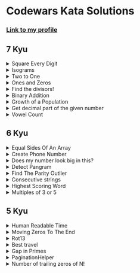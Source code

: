 # Codewars Kata Solutions

### [Link to my profile](https://www.codewars.com/users/TimRock)
## 7 Kyu

<details>
<summary>Square Every Digit</summary>


  + [solution](/7-kyu/Square%20Every%20Digit.py) | 
  [codewars link](https://www.codewars.com/kata/546e2562b03326a88e000020)

>Welcome. In this kata, you are asked to square every digit of a number and concatenate them.  
>For example, if we run `9119` through the function, `811181` will come out, 
> because `9^2` is `81` and `1^2` is `1`.
>Note: The function accepts an integer and returns an integer
</details>

<details>
<summary>Isograms</summary>


  + [solution](/7-kyu/Isograms.py) | 
  [codewars link](https://www.codewars.com/kata/54ba84be607a92aa900000f1)

> An isogram is a word that has no repeating letters, consecutive or non-consecutive. 
> Implement a function that determines whether a string that contains only letters 
> is an isogram. Assume the empty string is an isogram. Ignore letter case.
>
>Examples:
>
>`is_isogram("Dermatoglyphics" ) == true`
>`is_isogram("aba" ) == false`
</details>

<details>
<summary>Two to One</summary>


  + [solution](/7-kyu/Two%20to%20One.py) | 
  [codewars link](https://www.codewars.com/kata/5656b6906de340bd1b0000ac)

>Take 2 strings `s1` and `s2` including only letters from `a` to `z`. Return a 
> new sorted string, the longest possible, containing distinct letters - each 
> taken only once - coming from s`1` or `s2`.  
> 
> Examples:
> 
>`a = "xyaabbbccccdefww"
b = "xxxxyyyyabklmopq"`
`longest(a, b) -> "abcdefklmopqwxy"`
</details>

<details>
<summary>Ones and Zeros</summary>


  + [solution](/7-kyu/Ones%20and%20Zeros.py) | 
  [codewars link](https://www.codewars.com/kata/578553c3a1b8d5c40300037c)    

>Given an array of ones and zeroes, convert the equivalent binary value to an integer.  
Eg: `[0, 0, 0, 1]` is treated as 0001 which is the binary representation of `1`.
>
>Examples:
>
>`Testing: [0, 0, 1, 0] ==> 2`  
>`Testing: [0, 1, 0, 1] ==> 5`  
>`Testing: [1, 0, 0, 1] ==> 9`  
>`Testing: [1, 1, 1, 1] ==> 15`
</details>

<details>
<summary>Find the divisors! </summary>


  + [solution](/7-kyu/Find%20the%20divisors!.py) | 
  [codewars link](https://www.codewars.com/kata/544aed4c4a30184e960010f4)

> Create a function named `divisors`/`Divisors` that takes an integer `n > 1` and returns an array 
> with all of the integer's divisors(except for 1 and the number itself), from smallest to largest.   
> If the number is prime return the string `(integer) is prime`.
> 
> Examples:
> 
> `divisors(12); #should return [2,3,4,6]`
>`divisors(13); #should return "13 is prime"`
</details>

<details>
<summary>Binary Addition</summary>


  + [solution](/7-kyu/Binary%20Addition.py) | 
  [codewars link](https://www.codewars.com/kata/551f37452ff852b7bd000139)

>Implement a function that adds two numbers together and returns their sum in binary. 
> The conversion can be done before, or after the addition.  
>The binary number returned should be a string.
</details>

<details>
<summary>Growth of a Population</summary>


  + [solution](/7-kyu/Growth%20of%20a%20Population.py) | 
  [codewars link](https://www.codewars.com/kata/563b662a59afc2b5120000c6)

> In a small town the population is `p0` at the beginning of a year. The population regularly increases 
> by `percent` per year and moreover `aug` new inhabitants per year come to live in the town.   
> How many years does the town need to see its population greater or equal to `p` inhabitants?    
> More generally given parameters:    
>`p0`, `percent`, `aug` (inhabitants coming or leaving each year), `p` (population to surpass)  
>the function `nb_year` should return `n` number of entire years needed to get a population greater or equal to `p`.  
>`aug` is an integer, `percent` a positive or null floating number, `p0` and `p` are positive integers (> 0)
>
>Examples:  
>`nb_year(1500, 5, 100, 5000) -> 15`  
>`nb_year(1500000, 2.5, 10000, 2000000) -> 10`
</details>

<details>
<summary>Get decimal part of the given number</summary>


  + [solution](/7-kyu/Get%20decimal%20part%20of%20the%20given%20number.py) | 
  [codewars link](https://www.codewars.com/kata/586e4c61aa0428f04e000069) 

>Write a function that returns only the decimal part of the given number.  
>You only have to handle valid numbers, not `Infinity`, `NaN`, or similar. Always return a positive decimal part.  
>
>Examples  
>`get_decimal(2.4)  # 0.4`  
>`get_decimal(-0.2) # 0.2`
</details>

<details>
<summary>Vowel Count</summary>


  + [solution](/7-kyu/Vowel%20Count.py) | 
  [codewars link](https://www.codewars.com/kata/54ff3102c1bad923760001f3)

>Return the number (count) of vowels in the given string.  
>We will consider `a, e, i, o, u` as vowels for this Kata (but not `y`).  
>The input string will only consist of lower case letters and/or spaces.  
</details>


## 6 Kyu

<details>
<summary> Equal Sides Of An Array</summary>


  + [solution](/6-kyu/Equal%20Sides%20Of%20An%20Array.py) | 
    [codewars link](https://www.codewars.com/kata/5679aa472b8f57fb8c000047)
>You are going to be given an array of integers. Your job is to take that 
> array and find an index N where the sum of the integers to the left of N is 
> equal to the sum of the integers to the right of N. If there is no index that 
> would make this happen, return `-1`.
>
>Example:
> 
>Let's say you are given the array `{1,2,3,4,3,2,1}`:  
>Your function will return the index `3`, because at the 3rd position of the array, 
>the sum of left side of the index `({1,2,3}) `and the sum of the right side of the 
>index `({3,2,1})` both equal `6`.
</details>

<details>
<summary>Create Phone Number</summary>


  + [solution](/6-kyu/Create%20Phone%20Number.py) | 
    [codewars link](https://www.codewars.com/kata/525f50e3b73515a6db000b83)    

> Write a function that accepts an array of 10 integers (between 0 and 9), that 
> returns a string of those numbers in the form of a phone number.
> 
>Example:  
> `create_phone_number([1, 2, 3, 4, 5, 6, 7, 8, 9, 0]) # => returns "(123) 456-7890"`  
> The returned format must be correct in order to complete this challenge.   
> Don't forget the space after the closing parentheses!
</details>

<details>
<summary>Does my number look big in this?</summary>


  + [solution](/6-kyu/Does%20my%20number%20look%20big%20in%20this%3F.py) | 
    [codewars link](https://www.codewars.com/kata/5287e858c6b5a9678200083c)

>A Narcissistic Number is a positive number which is the sum of its own digits, 
> each raised to the power of the number of digits in a given base. In this Kata, 
> we will restrict ourselves to decimal (base 10).
> 
> Example:  
> take 153 (3 digits), which is narcisstic:  
> `1^3 + 5^3 + 3^3 = 1 + 125 + 27 = 153`  
> and 1652 (4 digits), which isn't:  
>` 1^4 + 6^4 + 5^4 + 2^4 = 1 + 1296 + 625 + 16 = 1938`  
The Challenge:  
Your code must return true or false depending upon whether the given number is a 
> Narcissistic number in base 10.
</details>

<details>
<summary>Detect Pangram</summary>


  + [solution](/6-kyu/Detect%20Pangram.py) | 
    [codewars link](https://www.codewars.com/kata/545cedaa9943f7fe7b000048)

> A pangram is a sentence that contains every single letter of the alphabet at 
> least once. For example, the sentence "The quick brown fox jumps over the lazy 
> dog" is a pangram, because it uses the letters A-Z at least once (case is irrelevant).   
> Given a string, detect whether or not it is a pangram. Return `True` if it is, 
> `False` if not. Ignore numbers and punctuation.
</details>

<details>
<summary>Find The Parity Outlier</summary>


[solution](/6-kyu/Find%20The%20Parity%20Outlier.py) | 
[codewars link](https://www.codewars.com/kata/5526fc09a1bbd946250002dc)

> You are given an array (which will have a length of at least 3, but could be 
> very large) containing integers. The array is either entirely comprised of 
> odd integers or entirely comprised of even integers except for a single 
> integer N. Write a method that takes the array as an argument and returns this "outlier" N.   
> 
> Examples:  
> `[2, 4, 0, 100, 4, 11, 2602, 36] # Should return: 11 (the only odd number)`  
> `[160, 3, 1719, 19, 11, 13, -21] # Should return: 160 (the only even number)`  
</details>

<details>
<summary>Consecutive strings</summary>


  + [solution](/6-kyu/Consecutive%20strings.py) | 
    [codewars link](https://www.codewars.com/kata/56a5d994ac971f1ac500003e)

>You are given an array(list) `strarr` of strings and an integer `k`. Your task is 
> to return the first longest string consisting of `k` consecutive strings taken in the array.  
> n being the length of the string array, if `n = 0` or `k > n `or `k <= 0` return `""`.
> 
> Example:  
> `strarr = ["tree", "foling", "trashy", "blue", "abcdef", "uvwxyz"], k = 2`  
> `Concatenate the consecutive strings of strarr by 2, we get:`  
> `treefoling   (length 10)  concatenation of strarr[0] and strarr[1]`  
> `folingtrashy ("      12)  concatenation of strarr[1] and strarr[2]`  
> `trashyblue   ("      10)  concatenation of strarr[2] and strarr[3]`  
> `blueabcdef   ("      10)  concatenation of strarr[3] and strarr[4]`  
> `abcdefuvwxyz ("      12)  concatenation of strarr[4] and strarr[5]`  
> `Two strings are the longest: "folingtrashy" and "abcdefuvwxyz".`  
> `The first that came is "folingtrashy" so `  
> `longest_consec(strarr, 2) should return "folingtrashy".`  
> `In the same way:`  
> `longest_consec(["zone", "abigail", "theta", "form", "libe", "zas", "theta", "abigail"], 2) --> "abigailtheta"`
</details>

<details>
<summary>Highest Scoring Word</summary>


  + [solution](/6-kyu/Highest%20Scoring%20Word.py) | 
    [codewars link](https://www.codewars.com/kata/57eb8fcdf670e99d9b000272)

> Given a string of words, you need to find the highest scoring word.  
> Each letter of a word scores points according to its position in the alphabet: `a = 1, b = 2, c = 3` etc.   
> You need to return the highest scoring word as a string.   
> If two words score the same, return the word that appears earliest in the original string.  
> All letters will be lowercase and all inputs will be valid.  
</details>

<details>
<summary>Multiples of 3 or 5</summary>


  + [solution](/6-kyu/Multiples%20of%203%20or%205.py) | 
    [codewars link](https://www.codewars.com/kata/514b92a657cdc65150000006)

> If we list all the natural numbers below 10 that are multiples of 3 or 5, we 
> get 3, 5, 6 and 9. The sum of these multiples is 23.   
> Finish the solution so that it returns the sum of all the multiples of 3 or 5 
> below the number passed in. 
> > Note: If the number is a multiple of both 3 and 5, only count it once. Also, 
> > if a number is negative, return 0(for languages that do have them)

</details>

## 5 Kyu

<details>
<summary>Human Readable Time</summary>


  + [solution](/5-kyu/Human%20Readable%20Time.py) | 
    [codewars link](https://www.codewars.com/kata/52685f7382004e774f0001f7)

> Write a function, which takes a non-negative integer (seconds) as input and 
> returns the time in a human-readable format (`HH:MM:SS`)
> * `HH` = hours, padded to 2 digits, range: 00 - 99 
> * `MM` = minutes, padded to 2 digits, range: 00 - 59 
> * `SS` = seconds, padded to 2 digits, range: 00 - 59 
> 
> The maximum time never exceeds 359999 (`99:59:59`)
> You can find some examples in the test fixtures.

</details>

<details>
<summary>Moving Zeros To The End</summary>


  + [solution](/5-kyu/Moving%20Zeros%20To%20The%20End.py) | 
    [codewars link](https://www.codewars.com/kata/52597aa56021e91c93000cb0)

> Write an algorithm that takes an array and moves all of the zeros to the end, 
> preserving the order of the other elements. 
> `move_zeros([False,1,0,1,2,0,1,3,"a"]) # returns[False,1,1,2,1,3,"a",0,0]`
</details>

<details>
<summary>Rot13</summary>


  + [solution](/5-kyu/Rot13.py) | 
    [codewars link](https://www.codewars.com/kata/530e15517bc88ac656000716)

> ROT13 is a simple letter substitution cipher that replaces a letter with the 
> letter 13 letters after it in the alphabet. ROT13 is an example of the Caesar cipher.   
> Create a function that takes a string and returns the string ciphered with 
> Rot13. If there are numbers or special characters included in the string, they 
> should be returned as they are. Only letters from the latin/english alphabet 
> should be shifted, like in the original Rot13 "implementation".   
> Please note that using encode is considered cheating.

</details>

<details>
<summary>Best travel</summary>

  + [solution](/5-kyu/Best%20travel.py) | 
    [codewars link](https://www.codewars.com/kata/55e7280b40e1c4a06d0000aa/train/python)
    
> John and Mary want to travel between a few towns A, B, C ... Mary has on a sheet 
> of paper a list of distances between these towns. `ls = [50, 55, 57, 58, 60]`. John is 
> tired of driving and he says to Mary that he doesn't want to drive more than `t = 174 `
> miles and he will visit only 3 towns. Which distances, hence which towns, they will 
> choose so that the sum of the distances is the biggest possible to please Mary and John?   
> 
> Example:  
> With list `ls` and 3 towns to visit they can make a choice between:   
> `[50,55,57],[50,55,58],[50,55,60],[50,57,58],[50,57,60],[50,58,60],[55,57,58],[55,57,60],[55,58,60],[57,58,60].`     
> The sums of distances are then: `162, 163, 165, 165, 167, 168, 170, 172, 173, 175`.   
> The biggest possible sum taking a limit of `174` into account is then `173` and 
> the distances of the `3` corresponding towns is `[55, 58, 60]`.   
> The function `chooseBestSum` (or `choose_best_sum `or ... depending on the language) 
> will take as parameters `t` (maximum sum of distances, integer >= 0), `k` (number of 
> towns to visit, k >= 1) and `ls` (list of distances, all distances are positive or 
> null integers and this list has at least one element). The function returns the 
> "best" sum ie the biggest possible sum of `k` distances less than or equal to the 
> given limit `t`, if that sum exists, or otherwise nil, null, None, Nothing, depending 
> on the language.
> 
> Examples:  
> `ts = [50, 55, 56, 57, 58] choose_best_sum(163, 3, ts) -> 163`  
> `xs = [50] choose_best_sum(163, 3, xs) -> null`  
> `ys = [91, 74, 73, 85, 73, 81, 87] choose_best_sum(230, 3, ys) -> 228  `   
> 
> Note:  
> don't modify the input list ls  

</details>

<details>
<summary>Gap in Primes</summary>

  + [solution](/5-kyu/Gap%20in%20Primes.py) | 
    [codewars link](https://www.codewars.com/kata/55e7280b40e1c4a06d0000aa)
    
> The prime numbers are not regularly spaced. For example from `2` to `3` the gap is `1`. 
> From `3` to `5` the gap is `2`. From `7` to `11` it is `4`. Between `2` and `50 `we have the 
> following pairs of 2-gaps primes: `3-5`, `5-7`, `11-13`, `17-19`, `29-31`, `41-43`  
> A prime gap of length n is a run of n-1 consecutive composite numbers between two successive primes [link](http://mathworld.wolfram.com/PrimeGaps.html).  
> We will write a function gap with parameters:  
> `g` (integer >= 2) which indicates the gap we are looking for  
> `m` (integer > 2) which gives the start of the search (m inclusive)  
> `n` (integer >= m) which gives the end of the search (n inclusive)  
> `n` won't go beyond 1100000.  
> In the example above `gap(2, 3, 50)` will return `[3, 5]` which is the first 
> pair between 3 and 50 with a 2-gap.  
> So this function should return the first pair of two prime numbers spaced with 
> a gap of `g` between the limits `m`, `n` if these numbers exist otherwise None.  
> 
> Examples:  
> `gap(2, 5, 7) --> [5, 7]`  
> `gap(2, 5, 5) --> None`  
> `gap(4, 130, 200) --> [163, 167]`

</details>

<details>
<summary>PaginationHelper</summary>

  + [solution](/5-kyu/PaginationHelper.py) | 
    [codewars link](https://www.codewars.com/kata/515bb423de843ea99400000a)
    
> For this exercise you will be strengthening your page-fu mastery. You will 
> complete the PaginationHelper class, which is a utility class helpful for 
> querying paging information related to an array.  
> The class is designed to take in an array of values and an integer indicating 
> how many items will be allowed per each page. The types of values contained within 
> the collection/array are not relevant.  
> The following are some examples of how this class is used:  
> `helper = PaginationHelper(['a','b','c','d','e','f'], 4)`  
> `helper.page_count() # should == 2`  
> `helper.item_count() # should == 6`  
> `helper.page_item_count(0)  # should == 4`  
> `helper.page_item_count(1) # last page - should == 2`  
> `helper.page_item_count(2) # should == -1 since the page is invalid`  
> `# page_index takes an item index and returns the page that it belongs on`  
> `helper.page_index(5) # should == 1 (zero based index)`  
> `helper.page_index(2) # should == 0`  
> `helper.page_index(20) # should == -1`  
> `helper.page_index(-10) # should == -1 because negative indexes are invalid`  

</details>

<details>
<summary>Number of trailing zeros of N!</summary>

  + [solution](/5-kyu/Number%20of%20trailing%20zeros%20of%20N!.py) | 
    [codewars link](https://www.codewars.com/kata/52f787eb172a8b4ae1000a34)
    
> Write a program that will calculate the number of trailing zeros in a factorial of a given number.  
> `N! = 1 * 2 * 3 * ... * N  `
> Be careful 1000! has 2568 digits...  
> For more info, see: http://mathworld.wolfram.com/Factorial.html
> 
> Examples  
> `zeros(6) = 1   # 6! = 1 * 2 * 3 * 4 * 5 * 6 = 720 --> 1 trailing zero  `
> `zeros(12) = 2   # 12! = 479001600 --> 2 trailing zeros`

</details>
